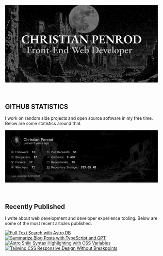 
<picture>
  <source media="(prefers-color-scheme: dark)" srcset="assets/banner.dark.png?v=9b7e5e3f-86b7-41ac-bd54-9c578b761dc0" width="843px" />
  <source media="(prefers-color-scheme: light)" srcset="assets/banner.light.png?v=9b7e5e3f-86b7-41ac-bd54-9c578b761dc0" width="843px" />
  <img src="assets/banner.dark.png?v=9b7e5e3f-86b7-41ac-bd54-9c578b761dc0" alt="Banner" width="843px" />
</picture>
<br />
<br />
<br />
<h2>GITHUB STATISTICS</h2>
<p>I work on random side projects and open source software in my free time. Below are some statistics around that.</p>
<picture>
  <source media="(prefers-color-scheme: dark)" srcset="assets/statistics.dark.png?v=9b7e5e3f-86b7-41ac-bd54-9c578b761dc0" width="843px" />
  <source media="(prefers-color-scheme: light)" srcset="assets/statistics.light.png?v=9b7e5e3f-86b7-41ac-bd54-9c578b761dc0" width="843px" />
  <img src="assets/statistics.dark.png?v=9b7e5e3f-86b7-41ac-bd54-9c578b761dc0" alt="Github Statistics" width="843px" />
</picture>
<br />
<br />
<br />
<h2>Recently Published</h2>
<p>I write about web development and developer experience tooling. Below are some of the most recent articles published.</p>
<a href="https://christianpenrod.com/blog/full-text-search-with-astro-db"><img src="https://christianpenrod.com/blog/full-text-search-with-astro-db.png?v=9b7e5e3f-86b7-41ac-bd54-9c578b761dc0" alt="Full-Text Search with Astro DB" width="421px" /></a>
<a href="https://christianpenrod.com/blog/summarize-blog-posts-with-typescript-and-gpt"><img src="https://christianpenrod.com/blog/summarize-blog-posts-with-typescript-and-gpt.png?v=9b7e5e3f-86b7-41ac-bd54-9c578b761dc0" alt="Summarize Blog Posts with TypeScript and GPT" width="421px" /></a>
<a href="https://christianpenrod.com/blog/astro-shiki-syntax-highlighting-with-css-variables"><img src="https://christianpenrod.com/blog/astro-shiki-syntax-highlighting-with-css-variables.png?v=9b7e5e3f-86b7-41ac-bd54-9c578b761dc0" alt="Astro Shiki Syntax Highlighting with CSS Variables" width="421px" /></a>
<a href="https://christianpenrod.com/blog/tailwindcss-responsive-design-without-breakpoints"><img src="https://christianpenrod.com/blog/tailwindcss-responsive-design-without-breakpoints.png?v=9b7e5e3f-86b7-41ac-bd54-9c578b761dc0" alt="Tailwind CSS Responsive Design Without Breakpoints" width="421px" /></a>
